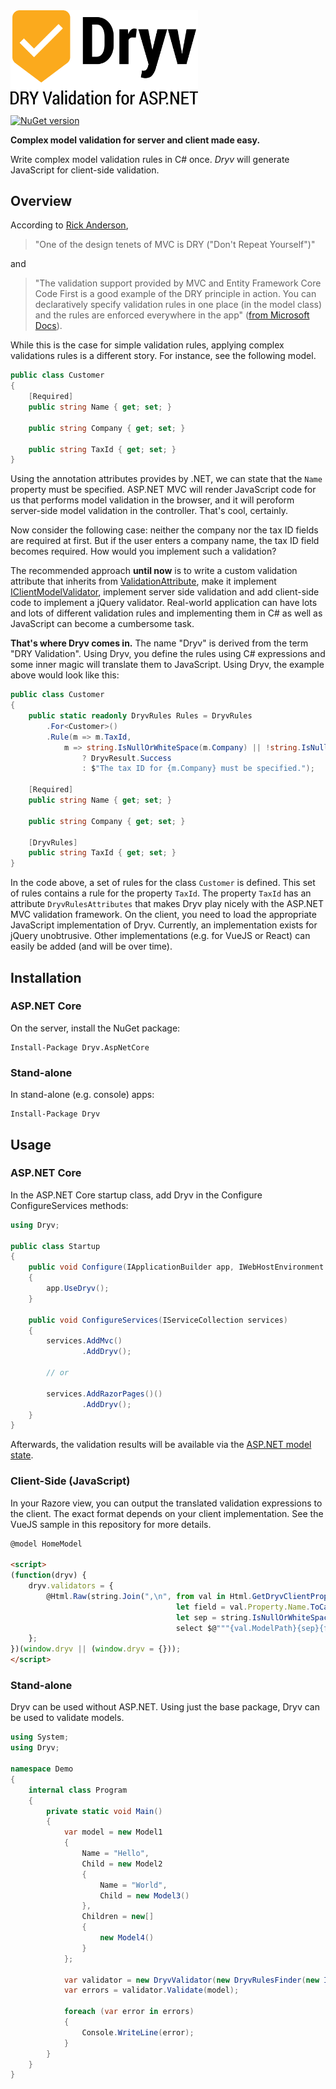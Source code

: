 <img src="logo_slogan.svg" title="Dryv - DRY Validation for ASP.NET MVC and ASP.NET Core" width="300">

[![NuGet version](https://badge.fury.io/nu/dryv.svg)](https://badge.fury.io/nu/dryv) 

**Complex model validation for server and client made easy.**

Write complex model validation rules in C# once.
_Dryv_ will generate JavaScript for client-side validation.

## Overview
According to [Rick Anderson](https://twitter.com/RickAndMSFT), 

> "One of the design tenets of MVC is DRY ("Don't Repeat Yourself")"

and

> "The validation support provided by MVC and Entity Framework Core Code First is a good example of the DRY principle in action. 
You can declaratively specify validation rules in one place (in the model class) and the rules are enforced everywhere in the app" ([from Microsoft Docs](https://docs.microsoft.com/en-us/aspnet/core/tutorials/first-mvc-app-xplat/validation)).


While this is the case for simple validation rules, applying complex validations rules is a different story. For instance, see the following model.

```csharp
public class Customer
{
    [Required]
    public string Name { get; set; }

    public string Company { get; set; }

    public string TaxId { get; set; }
}
```

Using the annotation attributes provides by .NET, we can state that the `Name` property must be specified. ASP.NET MVC will render JavaScript code for us that performs model validation in the browser, and it will peroform server-side model validation in the controller. That's cool, certainly. 

Now consider the following case: neither the company nor the tax ID fields are required at first. But if the user enters a company name, the tax ID field becomes required. How would you implement such a validation?

The recommended approach **until now** is to write a custom validation attribute that inherits from [ValidationAttribute](https://docs.microsoft.com/en-us/dotnet/api/system.componentmodel.dataannotations.validationattribute?view=netframework-4.7.1), make it implement [IClientModelValidator](https://docs.microsoft.com/en-us/dotnet/api/microsoft.aspnetcore.mvc.modelbinding.validation.iclientmodelvalidator.addvalidation?view=aspnetcore-2.0), implement server side validation and add client-side code to implement a jQuery validator. Real-world application can have lots and lots of different validation rules and implementing them in C# as well as JavaScript can become a cumbersome task.

**That's where Dryv comes in.** The name "Dryv" is derived from the term "DRY Validation". Using Dryv, you define the rules using C# expressions and some inner magic will translate them to JavaScript. Using Dryv, the example above would look like this:

```csharp
public class Customer
{
    public static readonly DryvRules Rules = DryvRules
        .For<Customer>()
        .Rule(m => m.TaxId,
            m => string.IsNullOrWhiteSpace(m.Company) || !string.IsNullOrWhiteSpace(m.TaxId)
                ? DryvResult.Success
                : $"The tax ID for {m.Company} must be specified.");

    [Required]
    public string Name { get; set; }

    public string Company { get; set; }

    [DryvRules]
    public string TaxId { get; set; }
}
```

In the code above, a set of rules for the class `Customer` is defined. This set of rules contains a rule for the property `TaxId`. The property `TaxId` has an attribute `DryvRulesAttributes` that makes Dryv play nicely with the ASP.NET MVC validation framework. On the client, you need to load the appropriate JavaScript implementation of Dryv. Currently, an implementation exists for jQuery unobtrusive. Other implementations (e.g. for VueJS or React) can easily be added (and will be over time). 

## Installation
### ASP.NET Core
On the server, install the NuGet package:
```
Install-Package Dryv.AspNetCore 
```

### Stand-alone
In stand-alone (e.g. console) apps:
```
Install-Package Dryv
```

## Usage
### ASP.NET Core

In the ASP.NET Core startup class, add Dryv in the Configure ConfigureServices methods:

```csharp
using Dryv;

public class Startup
{
    public void Configure(IApplicationBuilder app, IWebHostEnvironment env)
    {
        app.UseDryv();
    }

    public void ConfigureServices(IServiceCollection services)
    {
        services.AddMvc()
                .AddDryv();
        
        // or

        services.AddRazorPages()()
                .AddDryv();
    }
}
```

Afterwards, the validation results will be available via the [ASP.NET model state](https://docs.microsoft.com/en-us/aspnet/core/mvc/models/validation?view=aspnetcore-3.1).

### Client-Side (JavaScript)
In your Razore view, you can output the translated validation expressions to the client. The exact format depends on your client implementation. See the VueJS sample in this repository for more details.
``` html
@model HomeModel

<script>
(function(dryv) {
    dryv.validators = {
        @Html.Raw(string.Join(",\n", from val in Html.GetDryvClientPropertyValidations()
                                     let field = val.Property.Name.ToCamelCase()
                                     let sep = string.IsNullOrWhiteSpace(val.ModelPath) ? string.Empty : "."
                                     select $@"""{val.ModelPath}{sep}{field}"": {val.ValidationFunction}"))
    };
})(window.dryv || (window.dryv = {}));
</script>
```

### Stand-alone
Dryv can be used without ASP.NET. Using just the base package, Dryv can be used to validate models.
```csharp
using System;
using Dryv;

namespace Demo
{
    internal class Program
    {
        private static void Main()
        {
            var model = new Model1
            {
                Name = "Hello",
                Child = new Model2
                {
                    Name = "World",
                    Child = new Model3()
                },
                Children = new[]
                {
                    new Model4()
                }
            };

            var validator = new DryvValidator(new DryvRulesFinder(new InMemoryCache()), new DryvServerRuleEvaluator());
            var errors = validator.Validate(model);

            foreach (var error in errors)
            {
                Console.WriteLine(error);
            }
        }
    }
}
```



